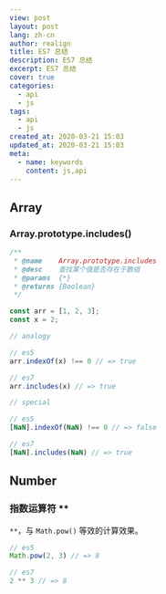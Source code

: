 ```yaml
---
view: post
layout: post
lang: zh-cn
author: realign
title: ES7 总结
description: ES7 总结
excerpt: ES7 总结
cover: true
categories:
  - api
  - js
tags:
  - api
  - js
created_at: 2020-03-21 15:03
updated_at: 2020-03-21 15:03
meta:
  - name: keywords
    content: js,api
---
```


## Array

### Array.prototype.includes()

```js
/**
 * @name    Array.prototype.includes
 * @desc    查找某个值是否存在于数组
 * @params  {*}
 * @returns {Boolean}
 */

const arr = [1, 2, 3];
const x = 2;

// analogy

// es5
arr.indexOf(x) !== 0 // => true

// es7
arr.includes(x) // => true

// special

// es5
[NaN].indexOf(NaN) !== 0 // => false

// es7
[NaN].includes(NaN) // => true
```

## Number

### 指数运算符 \*\*

`**`，与 `Math.pow()` 等效的计算效果。

```js
// es5
Math.pow(2, 3) // => 8

// es7
2 ** 3 // => 8
```
